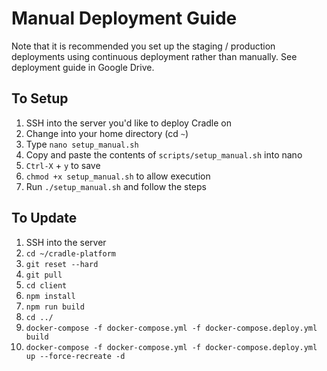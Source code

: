 # Manual Deployment Guide

Note that it is recommended you set up the staging / production deployments using continuous deployment rather than manually. See deployment guide in Google Drive.

## To Setup

1. SSH into the server you'd like to deploy Cradle on
2. Change into your home directory (cd `~`)
3. Type `nano setup_manual.sh`
4. Copy and paste the contents of `scripts/setup_manual.sh` into nano
5. `Ctrl-X` + `y` to save
6. `chmod +x setup_manual.sh` to allow execution
7. Run `./setup_manual.sh` and follow the steps

## To Update

1. SSH into the server
2. `cd ~/cradle-platform`
3. `git reset --hard`
4. `git pull`
5. `cd client`
6. `npm install`
7. `npm run build`
8. `cd ../`
9. `docker-compose -f docker-compose.yml -f docker-compose.deploy.yml build`
10. `docker-compose -f docker-compose.yml -f docker-compose.deploy.yml up --force-recreate -d`
